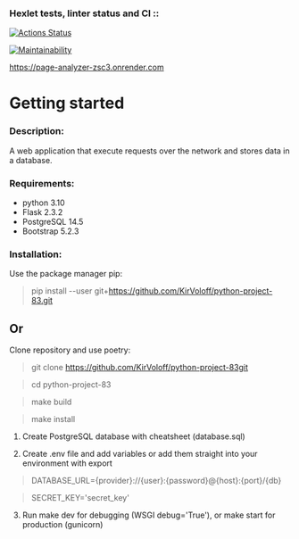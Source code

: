 ### Hexlet tests, linter status and CI ::
[![Actions Status](https://github.com/KirVoloff/python-project-83/workflows/hexlet-check/badge.svg)](https://github.com/KirVoloff/python-project-83/actions)

[![Maintainability](https://api.codeclimate.com/v1/badges/30cfc7232ea9f0f66ffb/maintainability)](https://codeclimate.com/github/KirVoloff/python-project-83/maintainability)


https://page-analyzer-zsc3.onrender.com

# Getting started


### Description:

A web application that execute requests over the network and stores data in a database.


### Requirements:

* python 3.10
* Flask 2.3.2
* PostgreSQL 14.5
* Bootstrap 5.2.3


### Installation:

Use the package manager pip:

>    pip install --user git+https://github.com/KirVoloff/python-project-83.git

## Or

Clone repository and use poetry:

>    git clone https://github.com/KirVoloff/python-project-83git

>    cd python-project-83

>    make build

>    make install

1. Create PostgreSQL database with cheatsheet (database.sql)

2. Create .env file and add variables or add them straight into your environment with export

>    DATABASE_URL={provider}://{user}:{password}@{host}:{port}/{db}

>    SECRET_KEY='secret_key'

3. Run make dev for debugging (WSGI debug='True'), or make start for production (gunicorn)
